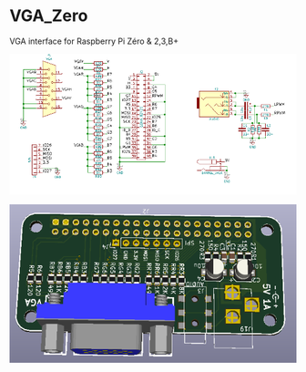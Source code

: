# VGA_Zero
VGA interface for Raspberry Pi Zéro &amp; 2,3,B+


![sch](img/sch.png)


![pcb](img/3d.png)

